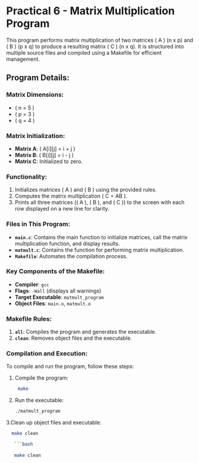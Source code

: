 # Practical 6 - Matrix Multiplication Program

This program performs matrix multiplication of two matrices \( A \) (n x p) and \( B \) (p x q) to produce a resulting matrix \( C \) (n x q). It is structured into multiple source files and compiled using a Makefile for efficient management.

## Program Details:

### Matrix Dimensions:
- \( n = 5 \)
- \( p = 3 \)
- \( q = 4 \)

### Matrix Initialization:
- **Matrix A**: \( A[i][j] = i + j \)
- **Matrix B**: \( B[i][j] = i - j \)
- **Matrix C**: Initialized to zero.

### Functionality:
1. Initializes matrices \( A \) and \( B \) using the provided rules.
2. Computes the matrix multiplication \( C = AB \).
3. Prints all three matrices (\( A \), \( B \), and \( C \)) to the screen with each row displayed on a new line for clarity.

### Files in This Program:
- **`main.c`**: Contains the main function to initialize matrices, call the matrix multiplication function, and display results.
- **`matmult.c`**: Contains the function for performing matrix multiplication.
- **`Makefile`**: Automates the compilation process.

### Key Components of the Makefile:
- **Compiler**: `gcc`
- **Flags**: `-Wall` (displays all warnings)
- **Target Executable**: `matmult_program`
- **Object Files**: `main.o`, `matmult.o`

### Makefile Rules:
1. **`all`**: Compiles the program and generates the executable.
2. **`clean`**: Removes object files and the executable.

### Compilation and Execution:

To compile and run the program, follow these steps:

1. Compile the program:
   ```bash
    make

2. Run the executable:
   ```bash
   ./matmult_program

3.Clean up object files and executable:
 ```bash
   make clean

    ```bash
    
    make clean
